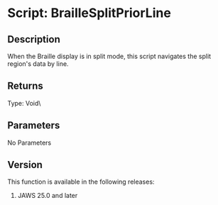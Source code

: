 # Script: BrailleSplitPriorLine

## Description

When the Braille display is in split mode, this script navigates the
split region\'s data by line.

## Returns

Type: Void\

## Parameters

No Parameters

## Version

This function is available in the following releases:

1.  JAWS 25.0 and later
